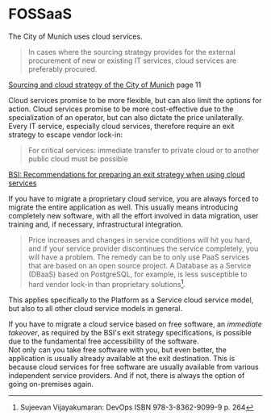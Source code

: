 # FOSSaaS

The City of Munich uses cloud services.

> In cases where the sourcing strategy provides for the external procurement of new or existing IT services, cloud services are preferably procured.

[Sourcing and cloud strategy of the City of Munich](https://risi.muenchen.de/risi/dokument/v/5700029) page 11

Cloud services promise to be more flexible, but can also limit the options for action.
Cloud services promise to be more cost-effective due to the specialization of an operator, but can also dictate the price unilaterally.
Every IT service, especially cloud services, therefore require an exit strategy to escape vendor lock-in:

> For critical services: immediate transfer to private cloud or to another public cloud must be possible

[BSI: Recommendations for preparing an exit strategy when using cloud services](https://www.bsi.bund.de/dok/1042922)

If you have to migrate a proprietary cloud service, you are always forced to migrate the entire application as well.
This usually means introducing completely new software, with all the effort involved in data migration, user training and, if necessary, infrastructural integration.

> Price increases and changes in service conditions will hit you hard, and if your service provider discontinues the service completely, you will have a problem.
The remedy can be to only use PaaS services that are based on an open source project. A Database as a Service (DBaaS) based on PostgreSQL, for example, is less susceptible to hard vendor lock-in than proprietary solutions[^devops].

This applies specifically to the Platform as a Service cloud service model, but also to all other cloud service models in general.

If you have to migrate a cloud service based on free software, an *immediate takeover*, as required by the BSI's exit strategy specifications, is possible due to the fundamental free accessibility of the software.  
Not only can you take free software with you, but even better, the application is usually already available at the exit destination.
This is because cloud services for free software are usually available from various independent service providers.
And if not, there is always the option of going on-premises again.


[^devops]: Sujeevan Vijayakumaran: DevOps ISBN 978-3-8362-9099-9 p. 264
